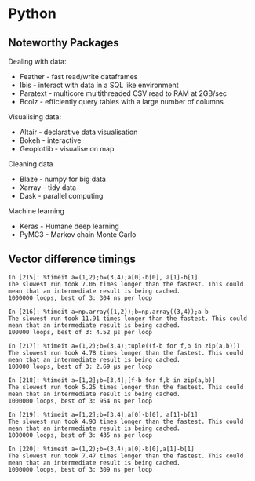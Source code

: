 # Python

## Noteworthy Packages

Dealing with data:
- Feather - fast read/write dataframes
- Ibis - interact with data in a SQL like environment
- Paratext - multicore multithreaded CSV read to RAM at 2GB/sec
- Bcolz - efficiently query tables with a large number of columns

Visualising data:
- Altair - declarative data visualisation
- Bokeh - interactive
- Geoplotlib - visualise on map

Cleaning data
- Blaze - numpy for big data
- Xarray - tidy data
- Dask - parallel computing

Machine learning
- Keras - Humane deep learning
- PyMC3 - Markov chain Monte Carlo

## Vector difference timings

```
In [215]: %timeit a=(1,2);b=(3,4);a[0]-b[0], a[1]-b[1]
The slowest run took 7.06 times longer than the fastest. This could mean that an intermediate result is being cached.
1000000 loops, best of 3: 304 ns per loop

In [216]: %timeit a=np.array((1,2));b=np.array((3,4));a-b
The slowest run took 11.91 times longer than the fastest. This could mean that an intermediate result is being cached.
100000 loops, best of 3: 4.52 µs per loop

In [217]: %timeit a=(1,2);b=(3,4);tuple((f-b for f,b in zip(a,b)))
The slowest run took 4.78 times longer than the fastest. This could mean that an intermediate result is being cached.
100000 loops, best of 3: 2.69 µs per loop

In [218]: %timeit a=[1,2];b=[3,4];[f-b for f,b in zip(a,b)]
The slowest run took 5.25 times longer than the fastest. This could mean that an intermediate result is being cached.
1000000 loops, best of 3: 954 ns per loop

In [219]: %timeit a=[1,2];b=[3,4];a[0]-b[0], a[1]-b[1]
The slowest run took 4.93 times longer than the fastest. This could mean that an intermediate result is being cached.
1000000 loops, best of 3: 435 ns per loop

In [220]: %timeit a=(1,2);b=(3,4);a[0]-b[0],a[1]-b[1]
The slowest run took 7.47 times longer than the fastest. This could mean that an intermediate result is being cached.
1000000 loops, best of 3: 309 ns per loop
```